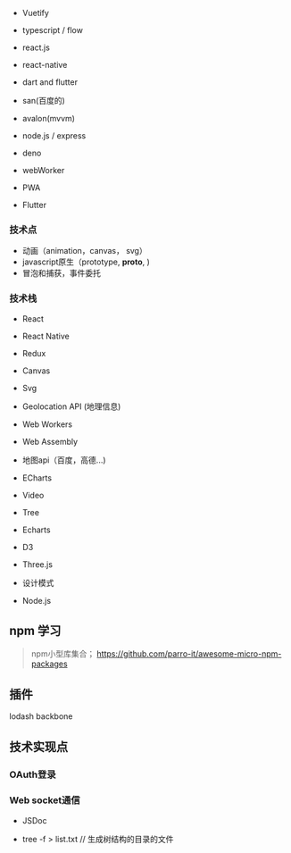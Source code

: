 + Vuetify
+ typescript / flow
+ react.js
+ react-native
+ dart and flutter
+ san(百度的)
+ avalon(mvvm)

+ node.js / express
+ deno

+ webWorker
+ PWA
+ Flutter

### 技术点
+ 动画（animation，canvas， svg）
+ javascript原生（prototype, __proto__, )
+ 冒泡和捕获，事件委托

### 技术栈
+ React
+ React Native
+ Redux


+ Canvas
+ Svg
+ Geolocation API (地理信息)


+ Web Workers
+ Web Assembly

+ 地图api（百度，高德...)
+ ECharts
+ Video
+ Tree

+ Echarts
+ D3
+ Three.js

+ 设计模式
+ Node.js
## npm 学习
> npm小型库集合； https://github.com/parro-it/awesome-micro-npm-packages

## 插件
lodash
backbone

## 技术实现点
### OAuth登录
### Web socket通信

+ JSDoc


+ tree -f > list.txt // 生成树结构的目录的文件
